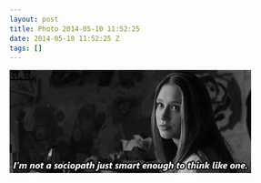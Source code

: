 ```yaml
---
layout: post
title: Photo 2014-05-10 11:52:25
date: 2014-05-10 11:52:25 Z
tags: []
---
```

![](/media/2014/05/85306587844.gif)
